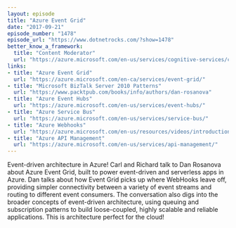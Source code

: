```yaml
---
layout: episode
title: "Azure Event Grid"
date: "2017-09-21"
episode_number: "1478"
episode_url: "https://www.dotnetrocks.com/?show=1478"
better_know_a_framework:
  title: "Content Moderator"
  url: "https://azure.microsoft.com/en-us/services/cognitive-services/content-moderator/"
links:
- title: "Azure Event Grid"
  url: "https://azure.microsoft.com/en-ca/services/event-grid/"
- title: "Microsoft BizTalk Server 2010 Patterns"
  url: "https://www.packtpub.com/books/info/authors/dan-rosanova"
- title: "Azure Event Hubs"
  url: "https://azure.microsoft.com/en-us/services/event-hubs/"
- title: "Azure Service Bus"
  url: "https://azure.microsoft.com/en-us/services/service-bus/"
- title: "Azure Webhooks"
  url: "https://azure.microsoft.com/en-us/resources/videos/introduction-to-webhooks-for-azure-alerts/"
- title: "Azure API Management"
  url: "https://azure.microsoft.com/en-us/services/api-management/"
---
```


Event-driven architecture in Azure! Carl and Richard talk to Dan Rosanova about Azure Event Grid, built to power event-driven and serverless apps in Azure. Dan talks about how Event Grid picks up where WebHooks leave off, providing simpler connectivity between a variety of event streams and routing to different event consumers. The conversation also digs into the broader concepts of event-driven architecture, using queuing and subscription patterns to build loose-coupled, highly scalable and reliable applications. This is architecture perfect for the cloud!
